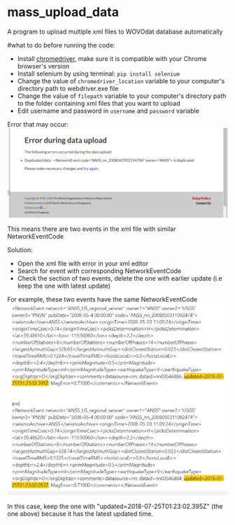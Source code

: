 # mass_upload_data

A program to upload multiple xml files to WOVOdat database automatically 

#what to do before running the code: 
- Install [chromedriver](https://chromedriver.chromium.org/downloads), make sure it is compatible with your Chrome browser's version
- Install selenium by using terminal:
`pip install selenium`
- Change the value of `chromedriver_location` variable to your computer's directory path to webdriver.exe file
- Change the value of `filepath` variable to your computer's directory path to the folder containing xml files that you want to upload
- Edit username and password in `username` and `password` variable

Error that may occur:
![Duplicate data error](https://github.com/hungdp123/mass_upload_data/blob/master/duplicate%20data%20error.png) 

This means there are two events in the xml file with similar NetworkEventCode

Solution:
- Open the xml file with error in your xml editor
- Search for event with corresponding NetworkEventCode
- Check the <comments> section of two events, delete the one with earlier update (i.e keep the one with latest update)
 
 For example, these two events have the same NetworkEventCode
 ![Duplicate data solution](https://github.com/hungdp123/mass_upload_data/blob/master/duplicate%20data%20solution.png)
 
 In this case, keep the one with "updated=2018-07-25T01:23:02.395Z" (the one above) because it has the latest updated time.
